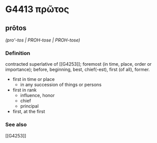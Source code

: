 # G4413 πρῶτος

## prōtos

_(pro'-tos | PROH-tose | PROH-tose)_

### Definition

contracted superlative of [[G4253]]; foremost (in time, place, order or importance); before, beginning, best, chief(-est), first (of all), former.

- first in time or place
  - in any succession of things or persons
- first in rank
  - influence, honor
  - chief
  - principal
- first, at the first

### See also

[[G4253]]

